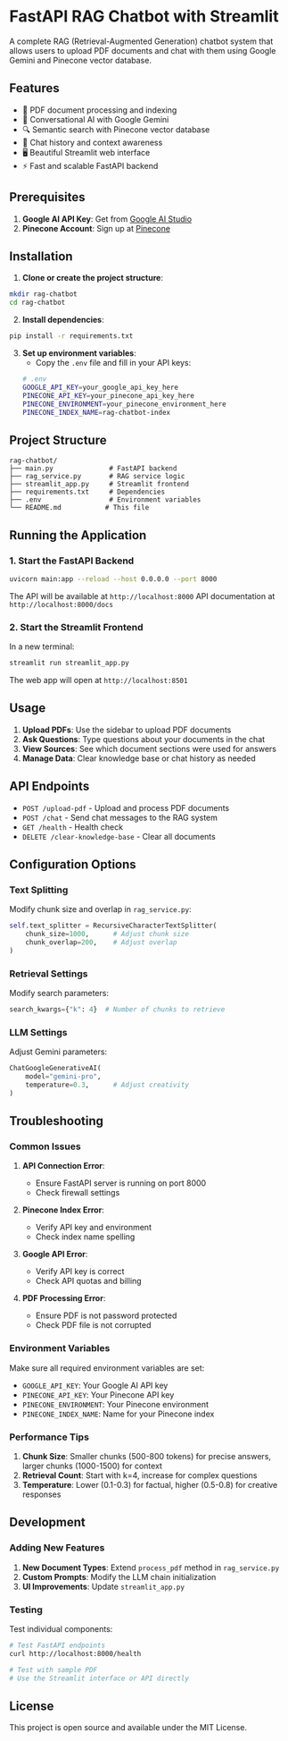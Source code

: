 # FastAPI RAG Chatbot with Streamlit

A complete RAG (Retrieval-Augmented Generation) chatbot system that allows users to upload PDF documents and chat with them using Google Gemini and Pinecone vector database.

## Features

- 📄 PDF document processing and indexing
- 🤖 Conversational AI with Google Gemini
- 🔍 Semantic search with Pinecone vector database
- 💬 Chat history and context awareness
- 🖥️ Beautiful Streamlit web interface
- ⚡ Fast and scalable FastAPI backend

## Prerequisites

1. **Google AI API Key**: Get from [Google AI Studio](https://makersuite.google.com/app/apikey)
2. **Pinecone Account**: Sign up at [Pinecone](https://www.pinecone.io/)

## Installation

1. **Clone or create the project structure**:
```bash
mkdir rag-chatbot
cd rag-chatbot
```

2. **Install dependencies**:
```bash
pip install -r requirements.txt
```

3. **Set up environment variables**:
   - Copy the `.env` file and fill in your API keys:
   ```bash
   # .env
   GOOGLE_API_KEY=your_google_api_key_here
   PINECONE_API_KEY=your_pinecone_api_key_here
   PINECONE_ENVIRONMENT=your_pinecone_environment_here
   PINECONE_INDEX_NAME=rag-chatbot-index
   ```

## Project Structure

```
rag-chatbot/
├── main.py              # FastAPI backend
├── rag_service.py       # RAG service logic
├── streamlit_app.py     # Streamlit frontend
├── requirements.txt     # Dependencies
├── .env                 # Environment variables
└── README.md           # This file
```

## Running the Application

### 1. Start the FastAPI Backend

```bash
uvicorn main:app --reload --host 0.0.0.0 --port 8000
```

The API will be available at `http://localhost:8000`
API documentation at `http://localhost:8000/docs`

### 2. Start the Streamlit Frontend

In a new terminal:

```bash
streamlit run streamlit_app.py
```

The web app will open at `http://localhost:8501`

## Usage

1. **Upload PDFs**: Use the sidebar to upload PDF documents
2. **Ask Questions**: Type questions about your documents in the chat
3. **View Sources**: See which document sections were used for answers
4. **Manage Data**: Clear knowledge base or chat history as needed

## API Endpoints

- `POST /upload-pdf` - Upload and process PDF documents
- `POST /chat` - Send chat messages to the RAG system
- `GET /health` - Health check
- `DELETE /clear-knowledge-base` - Clear all documents

## Configuration Options

### Text Splitting
Modify chunk size and overlap in `rag_service.py`:
```python
self.text_splitter = RecursiveCharacterTextSplitter(
    chunk_size=1000,      # Adjust chunk size
    chunk_overlap=200,    # Adjust overlap
)
```

### Retrieval Settings
Modify search parameters:
```python
search_kwargs={"k": 4}  # Number of chunks to retrieve
```

### LLM Settings
Adjust Gemini parameters:
```python
ChatGoogleGenerativeAI(
    model="gemini-pro",
    temperature=0.3,      # Adjust creativity
)
```

## Troubleshooting

### Common Issues

1. **API Connection Error**:
   - Ensure FastAPI server is running on port 8000
   - Check firewall settings

2. **Pinecone Index Error**:
   - Verify API key and environment
   - Check index name spelling

3. **Google API Error**:
   - Verify API key is correct
   - Check API quotas and billing

4. **PDF Processing Error**:
   - Ensure PDF is not password protected
   - Check PDF file is not corrupted

### Environment Variables

Make sure all required environment variables are set:
- `GOOGLE_API_KEY`: Your Google AI API key
- `PINECONE_API_KEY`: Your Pinecone API key  
- `PINECONE_ENVIRONMENT`: Your Pinecone environment
- `PINECONE_INDEX_NAME`: Name for your Pinecone index

### Performance Tips

1. **Chunk Size**: Smaller chunks (500-800 tokens) for precise answers, larger chunks (1000-1500) for context
2. **Retrieval Count**: Start with k=4, increase for complex questions
3. **Temperature**: Lower (0.1-0.3) for factual, higher (0.5-0.8) for creative responses

## Development

### Adding New Features

1. **New Document Types**: Extend `process_pdf` method in `rag_service.py`
2. **Custom Prompts**: Modify the LLM chain initialization
3. **UI Improvements**: Update `streamlit_app.py`

### Testing

Test individual components:
```bash
# Test FastAPI endpoints
curl http://localhost:8000/health

# Test with sample PDF
# Use the Streamlit interface or API directly
```

## License

This project is open source and available under the MIT License.
